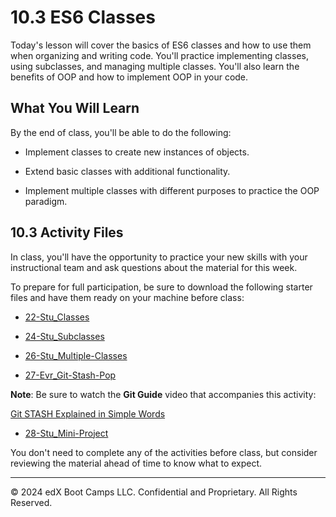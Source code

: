 # 10.3 ES6 Classes
Today's lesson will cover the basics of ES6 classes and how to use them when organizing and writing code. You'll practice implementing classes, using subclasses, and managing multiple classes. You'll also learn the benefits of OOP and how to implement OOP in your code.

## What You Will Learn
By the end of class, you'll be able to do the following:

* Implement classes to create new instances of objects.

* Extend basic classes with additional functionality.

* Implement multiple classes with different purposes to practice the OOP paradigm.

## 10.3 Activity Files
In class, you'll have the opportunity to practice your new skills with your instructional team and ask questions about the material for this week.

To prepare for full participation, be sure to download the following starter files and have them ready on your machine before class:

* [22-Stu_Classes](https://static.fullstack-bootcamp.com/lesson-files/10-OOP/22-Stu_Classes.zip)

* [24-Stu_Subclasses](https://static.fullstack-bootcamp.com/lesson-files/10-OOP/24-Stu_Subclasses.zip)

* [26-Stu_Multiple-Classes](https://static.fullstack-bootcamp.com/lesson-files/10-OOP/26-Stu_Multiple-Classes.zip)

* [27-Evr_Git-Stash-Pop](https://static.fullstack-bootcamp.com/lesson-files/10-OOP/27-Evr_Git-Stash-Pop.zip)

**Note**: Be sure to watch the **Git Guide** video that accompanies this activity:

[Git STASH Explained in Simple Words](https://www.youtube.com/watch?v=DeU6opFU_zw)

* [28-Stu_Mini-Project](https://static.fullstack-bootcamp.com/lesson-files/10-OOP/28-Stu_Mini-Project.zip)

You don't need to complete any of the activities before class, but consider reviewing the material ahead of time to know what to expect.

---
© 2024 edX Boot Camps LLC. Confidential and Proprietary. All Rights Reserved.